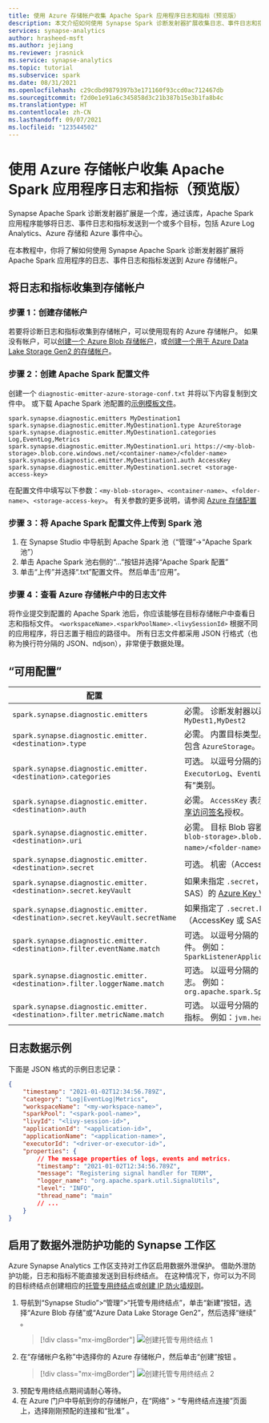 ```yaml
---
title: 使用 Azure 存储帐户收集 Apache Spark 应用程序日志和指标（预览版）
description: 本文介绍如何使用 Synapse Spark 诊断发射器扩展收集日志、事件日志和指标，以及如何集成 Grafana 仪表板。
services: synapse-analytics
author: hrasheed-msft
ms.author: jejiang
ms.reviewer: jrasnick
ms.service: synapse-analytics
ms.topic: tutorial
ms.subservice: spark
ms.date: 08/31/2021
ms.openlocfilehash: c29cdbd9879397b3e171160f93ccd0ac712467db
ms.sourcegitcommit: f2d0e1e91a6c345858d3c21b387b15e3b1fa8b4c
ms.translationtype: HT
ms.contentlocale: zh-CN
ms.lasthandoff: 09/07/2021
ms.locfileid: "123544502"
---
```

# <a name="collect-your-apache-spark-applications-logs-and-metrics-using-azure-storage-accountpreview"></a>使用 Azure 存储帐户收集 Apache Spark 应用程序日志和指标（预览版）

Synapse Apache Spark 诊断发射器扩展是一个库，通过该库，Apache Spark 应用程序能够将日志、事件日志和指标发送到一个或多个目标，包括 Azure Log Analytics、Azure 存储和 Azure 事件中心。 

在本教程中，你将了解如何使用 Synapse Apache Spark 诊断发射器扩展将 Apache Spark 应用程序的日志、事件日志和指标发送到 Azure 存储帐户。

## <a name="collect-logs-and-metrics-to-storage-account"></a>将日志和指标收集到存储帐户

### <a name="step-1-create-a-storage-account"></a>步骤 1：创建存储帐户

若要将诊断日志和指标收集到存储帐户，可以使用现有的 Azure 存储帐户。 如果没有帐户，可以[创建一个 Azure Blob 存储帐户](../../storage/common/storage-account-create.md)，或[创建一个用于 Azure Data Lake Storage Gen2 的存储帐户](../../storage/blobs/create-data-lake-storage-account.md)。

### <a name="step-2-create-an-apache-spark-configuration-file"></a>步骤 2：创建 Apache Spark 配置文件

创建一个 `diagnostic-emitter-azure-storage-conf.txt` 并将以下内容复制到文件中。 或下载 Apache Spark 池配置的[示例模板文件](https://go.microsoft.com/fwlink/?linkid=2169375)。

```
spark.synapse.diagnostic.emitters MyDestination1
spark.synapse.diagnostic.emitter.MyDestination1.type AzureStorage
spark.synapse.diagnostic.emitter.MyDestination1.categories Log,EventLog,Metrics
spark.synapse.diagnostic.emitter.MyDestination1.uri https://<my-blob-storage>.blob.core.windows.net/<container-name>/<folder-name>
spark.synapse.diagnostic.emitter.MyDestination1.auth AccessKey
spark.synapse.diagnostic.emitter.MyDestination1.secret <storage-access-key>
```

在配置文件中填写以下参数：`<my-blob-storage>`、`<container-name>`、`<folder-name>`、`<storage-access-key>`。
有关参数的更多说明，请参阅 [Azure 存储配置](#available-configurations)

### <a name="step-3-upload-the-apache-spark-configuration-file-to-spark-pool"></a>步骤 3：将 Apache Spark 配置文件上传到 Spark 池

1. 在 Synapse Studio 中导航到 Apache Spark 池（“管理”->“Apache Spark 池”）
1. 单击 Apache Spark 池右侧的“…”按钮并选择“Apache Spark 配置” 
1. 单击“上传”并选择“.txt”配置文件。 然后单击“应用”。

### <a name="step-4-view-the-logs-files-in-azure-storage-account"></a>步骤 4：查看 Azure 存储帐户中的日志文件


将作业提交到配置的 Apache Spark 池后，你应该能够在目标存储帐户中查看日志和指标文件。
`<workspaceName>.<sparkPoolName>.<livySessionId>` 根据不同的应用程序，将日志置于相应的路径中。
所有日志文件都采用 JSON 行格式（也称为换行符分隔的 JSON、ndjson），非常便于数据处理。

## <a name="available-configurations"></a>“可用配置”

| 配置 | 说明 |
| --- | --- |
| `spark.synapse.diagnostic.emitters`                                         | 必需。 诊断发射器以逗号分隔的目标名称。 例如： `MyDest1,MyDest2` |
| `spark.synapse.diagnostic.emitter.<destination>.type`                       | 必需。 内置目标类型。 若要启用 Azure 存储目标，此字段中需要包含 `AzureStorage`。 |
| `spark.synapse.diagnostic.emitter.<destination>.categories`                 | 可选。 以逗号分隔的选定日志类别。 可用的值包括 `DriverLog`、`ExecutorLog`、`EventLog`、`Metrics`。 如果未设置，则默认值为“所有”类别。 |
| `spark.synapse.diagnostic.emitter.<destination>.auth`                       | 必需。 `AccessKey` 表示使用存储帐户[访问密钥](../../storage/common/storage-account-keys-manage.md)授权。 `SAS` 表示[共享访问签名](../../storage/common/storage-sas-overview.md)授权。 |
| `spark.synapse.diagnostic.emitter.<destination>.uri`                        | 必需。 目标 Blob 容器文件夹 URI。 应匹配模式 `https://<my-blob-storage>.blob.core.windows.net/<container-name>/<folder-name>`。 |
| `spark.synapse.diagnostic.emitter.<destination>.secret`                     | 可选。 机密（AccessKey 或 SAS）内容。 |
| `spark.synapse.diagnostic.emitter.<destination>.secret.keyVault`            | 如果未指定 `.secret`，则是必需的。 存储机密（AccessKey 或 SAS）的 [Azure Key Vault](../../key-vault/general/overview.md) 名称。 |
| `spark.synapse.diagnostic.emitter.<destination>.secret.keyVault.secretName` | 如果指定了 `.secret.keyVault`，则该参数是必需的。 存储机密（AccessKey 或 SAS）的 Azure Key Vault 机密名称。 |
| `spark.synapse.diagnostic.emitter.<destination>.filter.eventName.match`     | 可选。 以逗号分隔的 Spark 事件名称，你可以指定要收集的事件。 例如：`SparkListenerApplicationStart,SparkListenerApplicationEnd` |
| `spark.synapse.diagnostic.emitter.<destination>.filter.loggerName.match`    | 可选。 以逗号分隔的 log4j 记录器名称，你可以指定要收集的日志。 例如：`org.apache.spark.SparkContext,org.example.Logger` |
| `spark.synapse.diagnostic.emitter.<destination>.filter.metricName.match`    | 可选。 以逗号分隔的 Spark 指标名称后缀，你可以指定要收集的指标。 例如：`jvm.heap.used` |

## <a name="log-data-sample"></a>日志数据示例

下面是 JSON 格式的示例日志记录：

```json
{
    "timestamp": "2021-01-02T12:34:56.789Z",
    "category": "Log|EventLog|Metrics",
    "workspaceName": "<my-workspace-name>",
    "sparkPool": "<spark-pool-name>",
    "livyId": "<livy-session-id>",
    "applicationId": "<application-id>",
    "applicationName": "<application-name>",
    "executorId": "<driver-or-executor-id>",
    "properties": {
        // The message properties of logs, events and metrics.
        "timestamp": "2021-01-02T12:34:56.789Z",
        "message": "Registering signal handler for TERM",
        "logger_name": "org.apache.spark.util.SignalUtils",
        "level": "INFO",
        "thread_name": "main"
        // ...
    }
}
```

## <a name="synapse-workspace-with-data-exfiltration-protection-enabled"></a>启用了数据外泄防护功能的 Synapse 工作区

Azure Synapse Analytics 工作区支持对工作区启用数据外泄保护。 借助外泄防护功能，日志和指标不能直接发送到目标终结点。 在这种情况下，你可以为不同的目标终结点创建相应的[托管专用终结点](../../synapse-analytics/security/synapse-workspace-managed-private-endpoints.md)或[创建 IP 防火墙规则](../../synapse-analytics/security/synapse-workspace-ip-firewall.md)。


1. 导航到“Synapse Studio”>“管理”>“托管专用终结点”，单击“新建”按钮，选择“Azure Blob 存储”或“Azure Data Lake Storage Gen2”，然后选择“继续”    。
   > [!div class="mx-imgBorder"]
   > ![创建托管专用终结点 1](./media/azure-synapse-diagnostic-emitters-azure-storage/create-private-endpoint-1.png)
2. 在“存储帐户名称”中选择你的 Azure 存储帐户，然后单击“创建”按钮 。
   > [!div class="mx-imgBorder"]
   > ![创建托管专用终结点 2](./media/azure-synapse-diagnostic-emitters-azure-storage/create-private-endpoint-2.png)
3. 预配专用终结点期间请耐心等待。
4. 在 Azure 门户中导航到你的存储帐户，在“网络” > “专用终结点连接”页面上，选择刚刚预配的连接和“批准”  。


